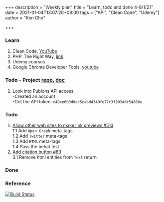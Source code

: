 +++
description = "Weekly plan"
title = "Learn, todo and done 4-8/1/21"
date = 2021-01-04T13:07:20+08:00
tags = ["API", "Clean Code", "Udemy"]
author = "Ken Cho"

+++  
### Learn
1. Clean Code, [YouTube](https://www.youtube.com/watch?v=7EmboKQH8lM)
2. PHP: The Right Way, [link](https://phptherightway.com/)
3. Udemy courses
4. Google Chrome Developer Tools, [youtube](https://www.youtube.com/watch?v=x4q86IjJFag&feature=youtu.be)

### Todo - Project [repo](https://github.com/kencho51/mint_doi), [doc](https://docs.google.com/document/d/1CopK9e9QclOd91WRN1LREEBefMDb5cWoHiElj3IfKLc/edit#)
1. Look into Publons API access  
   -Created an account  
   -Get the API token: `c49ee6b0ddac5cabd4340fe77c3f2034dc54668e`  

### Todo
1. [Allow other web sites to make link previews #513](https://github.com/gigascience/gigadb-website/issues/513)  
   1.1 Add `Open Graph` meta-tags  
   1.2 Add `Twitter` meta-tags  
   1.3 Add `HTML` meta-tags  
   1.4 Pass the behat test
3. [Add citation button #83](https://github.com/gigascience/gigadb-website/pull/521)  
   3.1 Remove html entities from `Text` return


### Done


### Reference


[![Build Status](https://travis-ci.com/kencho51/gigathing.svg?branch=master)](https://travis-ci.com/kencho51/gigathing)

